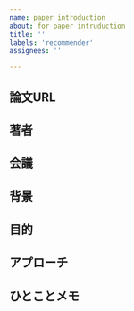 ```yaml
---
name: paper introduction
about: for paper intruduction
title: ''
labels: 'recommender'
assignees: ''

---
```


## 論文URL

## 著者

## 会議

## 背景

## 目的

## アプローチ

## ひとことメモ
